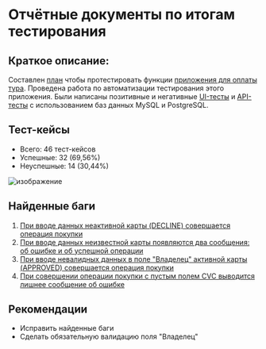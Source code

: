 # Отчётные документы по итогам тестирования
## Краткое описание:
Составлен [план](https://github.com/anastasiacat/diploma/blob/main/Plan.md) чтобы протестировать функции [приложения для оплаты тура](https://github.com/netology-code/qa-diploma#бизнес-часть). Проведена работа по автоматизации тестирования этого приложения. Были написаны позитивные и негативные [UI-тесты](https://github.com/anastasiacat/diploma/blob/main/src/test/java/UITest.java) и [API-тесты](https://github.com/anastasiacat/diploma/blob/main/src/test/java/APITest.java) с использованием баз данных MySQL и PostgreSQL.
## Тест-кейсы
- Всего: 46 тест-кейсов
- Успешные: 32 (69,56%)
- Неуспешные: 14 (30,44%)

![изображение](https://github.com/anastasiacat/diploma/assets/119497966/0eca2522-4756-4110-9e38-b2b41ac1449f)

## Найденные баги
1. [При вводе данных неактивной карты (DECLINE) совершается операция покупки](https://github.com/anastasiacat/diploma/issues/1)
2. [При вводе данных неизвестной карты появляются два сообщения: об ошибке и об успешной операции](https://github.com/anastasiacat/diploma/issues/2)
3. [При вводе невалидных данных в поле "Владелец" активной карты (APPROVED) совершается операция покупки](https://github.com/anastasiacat/diploma/issues/3)
4. [При совершении операции покупки с пустым полем CVC выводится лишнее сообщение об ошибке](https://github.com/anastasiacat/diploma/issues/4)
## Рекомендации
- Исправить найденные баги
- Сделать обязательную валидацию поля "Владелец"
